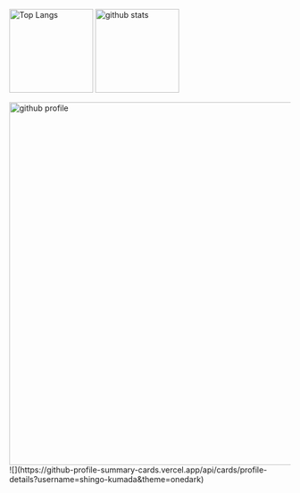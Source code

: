 <p align="left"> 
  <img alt="Top Langs" height="150px" src="https://github-readme-stats.vercel.app/api/top-langs/?username=shingo-kumada&layout=compact&count_private=true&show_icons=true&theme=onedark" />
  <img alt="github stats" height="150px" src="https://github-readme-stats.vercel.app/api?username=shingo-kumada&count_private=true&show_icons=true&show_icons=true&theme=onedark" />
</p>

<img alt="github profile" width="650px" src="http://github-profile-summary-cards.vercel.app/api/cards/profile-details?username=shingo-kumada&theme=onedark" />
![](https://github-profile-summary-cards.vercel.app/api/cards/profile-details?username=shingo-kumada&theme=onedark)



